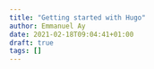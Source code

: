 ```yaml
---
title: "Getting started with Hugo"
author: Emmanuel Ay
date: 2021-02-18T09:04:41+01:00
draft: true
tags: []
---
```

